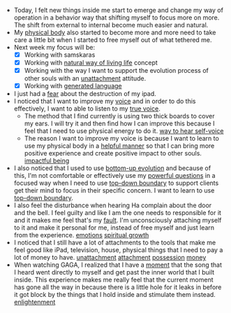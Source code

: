 - Today, I felt new things inside me start to emerge and change my way of operation in a behavior way that shifting myself to focus more on more. The shift from external to internal become much easier and natural.
- My [physical body](<physical body.md>) also started to become more and more need to take care a little bit when I started to free myself out of what tethered me.
- Next week my focus will be:
    - [x] Working with samskaras
    - [x] Working with [natural way of living life](<natural way of living life.md>) concept
    - [x] Working with the way I want to support the evolution process of other souls with an [unattachment](<unattachment.md>) attitude.
    - [x] Working with [generated language](<generated language.md>)
- I just had a [fear](<fear.md>) about the destruction of my ipad.
- I noticed that I want to improve my [voice](<voice.md>) and in order to do this effectively, I want to able to listen to my [true voice](<true voice.md>). 
    - The method that I find currently is using two thick boards to cover my ears. I will try it and then find how I can improve this because I feel that I need to use physical energy to do it. [way to hear self-voice](<way to hear self-voice.md>)
    - The reason I want to improve my voice is because I want to learn to use my physical body in a [helpful manner](<helpful manner.md>) so that I can bring more positive experience and create positive impact to other souls. [impactful being](<impactful being.md>)
- I also noticed that I used to use [bottom-up evolution](<bottom-up evolution.md>) and because of this, I'm not comfortable or effectively use my [powerful questions](<powerful questions.md>) in a focused way when I need to use [top-down boundary](<top-down boundary.md>) to support clients get their mind to focus in their specific concern. I want to learn to use [top-down boundary](<top-down boundary.md>).
- I also feel the disturbance when hearing Ha complain about the door and the bell. I feel guilty and like I am the one needs to responsible for it and it makes me feel that's my [fault](<fault.md>). I'm unconsciously attaching myself to it and make it personal for me, instead of free myself and just learn from the experience. [emotions](<emotions.md>) [spiritual growth](<spiritual growth.md>)
- I noticed that I still have a lot of attachments to the tools that make me feel good like iPad, television, house, physical things that I need to pay a lot of money to have. [unattachment](<unattachment.md>) [attachment](<attachment.md>) [possession](<possession.md>) [money](<money.md>) 
- When watching GAGA, I realized that I have a [moment](<moment.md>) that the song that I heard went directly to myself and get past the inner world that I built inside. This experience makes me really feel that the current moment has gone all the way in because there is a little hole for it leaks in before it got block by the things that I hold inside and stimulate them instead. [enlightenment](<enlightenment.md>)
